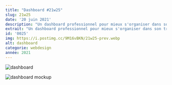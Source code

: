 ```yaml
---
title: "Dashboard #21w25"
slug: 21w25
date: '20 juin 2021'
description: "Un dashboard professionnel pour mieux s'organiser dans son travail. Accueil, calendrier, stats et paramètres. Possibilité de consulter ses messages, sa to-do list personnelle et l'état de connexion de son équipe de travail."
extrait: "Un dashboard professionnel pour mieux s'organiser dans son travail. Accueil, calendrier, stats et paramètres."
id: '0025'
img: https://i.postimg.cc/9M16vBKN/21w25-prev.webp
alt: dashboard
categorie: webdesign
année: 2021
---
```


![dashboard](https://i.imgur.com/jDNRTHc.jpg)

<div class="sep-50"></div>

![dashboard mockup](https://i.imgur.com/MDpaleK.jpg)